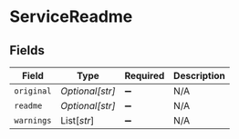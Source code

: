# ServiceReadme


## Fields

| Field              | Type               | Required           | Description        |
| ------------------ | ------------------ | ------------------ | ------------------ |
| `original`         | *Optional[str]*    | :heavy_minus_sign: | N/A                |
| `readme`           | *Optional[str]*    | :heavy_minus_sign: | N/A                |
| `warnings`         | List[*str*]        | :heavy_minus_sign: | N/A                |